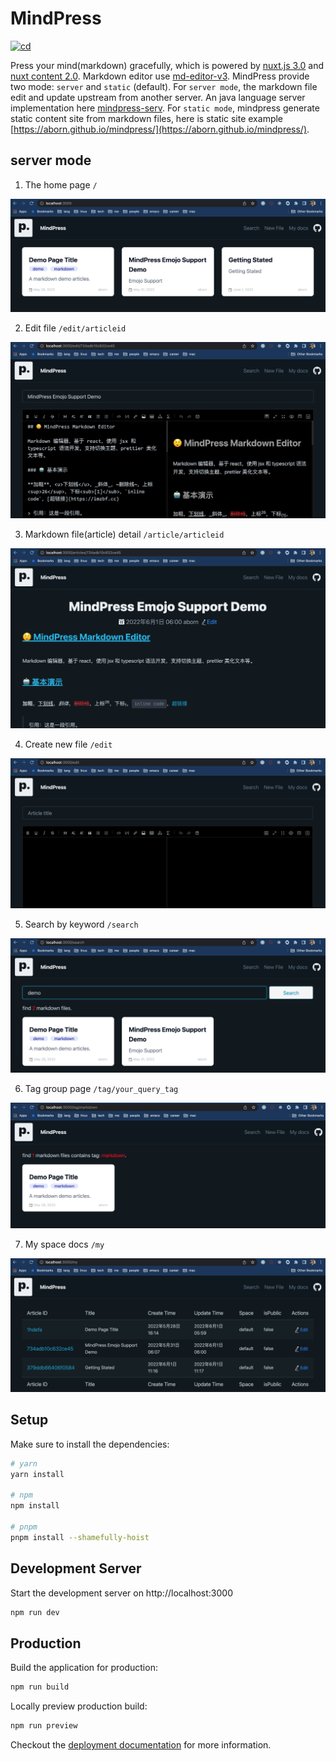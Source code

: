 # MindPress
[![cd](https://github.com/aborn/mindpress/actions/workflows/cd.yml/badge.svg)](https://github.com/aborn/mindpress/actions/workflows/cd.yml)

Press your mind(markdown) gracefully, which is powered by [nuxt.js 3.0](https://v3.nuxtjs.org) and [nuxt content 2.0](https://github.com/nuxt/content). Markdown editor use [md-editor-v3](https://github.com/imzbf/md-editor-v3). MindPress provide two mode: `server` and `static` (default). For `server mode`, the markdown file edit and update upstream from another server. An java language server implementation here [mindpress-serv](https://github.com/aborn/mindpress-serv). For `static mode`, mindpress generate static content site from markdown files, here is static site example [https://aborn.github.io/mindpress/](https://aborn.github.io/mindpress/).

## server mode
1. The home page `/`  

![index](assets/img/index.png)

2. Edit file `/edit/articleid`  

![edit](assets/img/edit.png)

3. Markdown file(article) detail `/article/articleid`  

![article](assets/img/article.png)

4. Create new file `/edit`

![new](assets/img/new.png)

5. Search by keyword `/search`

![search](assets/img/search.png)

6. Tag group page `/tag/your_query_tag`

![tag](assets/img/tag.png)

7. My space docs `/my`  

![my](assets/img/my.png)

## Setup

Make sure to install the dependencies:

```bash
# yarn
yarn install

# npm
npm install

# pnpm
pnpm install --shamefully-hoist
```

## Development Server

Start the development server on http://localhost:3000

```bash
npm run dev
```

## Production

Build the application for production:

```bash
npm run build
```

Locally preview production build:

```bash
npm run preview
```

Checkout the [deployment documentation](https://v3.nuxtjs.org/docs/deployment) for more information.
